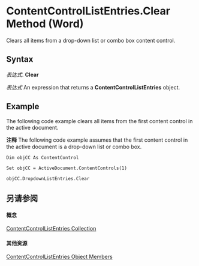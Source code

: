 
# ContentControlListEntries.Clear Method (Word)

Clears all items from a drop-down list or combo box content control.


## Syntax

 _表达式_. **Clear**

 _表达式_ An expression that returns a **ContentControlListEntries** object.


## Example

The following code example clears all items from the first content control in the active document.


 **注释**  The following code example assumes that the first content control in the active document is a drop-down list or combo box.


```
Dim objCC As ContentControl 
 
Set objCC = ActiveDocument.ContentControls(1) 
 
objCC.DropdownListEntries.Clear
```


## 另请参阅


#### 概念


[ContentControlListEntries Collection](74b90054-e0a3-37c5-40d2-dc6dd6389cc5.md)
#### 其他资源


[ContentControlListEntries Object Members](http://msdn.microsoft.com/library/a5795a64-fcc2-d058-11be-ab9d49204bb2%28Office.15%29.aspx)
